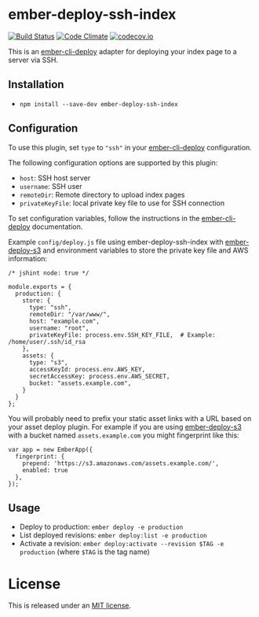 # ember-deploy-ssh-index

[![Build Status](https://secure.travis-ci.org/treyhunner/ember-deploy-ssh-index.svg?branch=master)](http://travis-ci.org/treyhunner/ember-deploy-ssh-index) [![Code Climate](https://codeclimate.com/github/treyhunner/ember-deploy-ssh-index.svg)](https://codeclimate.com/github/treyhunner/ember-deploy-ssh-index) [![codecov.io](http://codecov.io/github/treyhunner/ember-deploy-ssh-index/coverage.svg?branch=master)](http://codecov.io/github/treyhunner/ember-deploy-ssh-index?branch=master)


This is an [ember-cli-deploy][] adapter for deploying your index page to a server via SSH.

## Installation

* `npm install --save-dev ember-deploy-ssh-index`

## Configuration

To use this plugin, set `type` to `"ssh"` in your [ember-cli-deploy][] configuration.

The following configuration options are supported by this plugin:

- `host`: SSH host server
- `username`: SSH user
- `remoteDir`: Remote directory to upload index pages
- `privateKeyFile`: local private key file to use for SSH connection

To set configuration variables, follow the instructions in the [ember-cli-deploy][] documentation.

Example `config/deploy.js` file using ember-deploy-ssh-index with [ember-deploy-s3][] and environment variables to store the private key file and AWS information:

```
/* jshint node: true */

module.exports = {
  production: {
    store: {
      type: "ssh",
      remoteDir: "/var/www/",
      host: "example.com",
      username: "root",
      privateKeyFile: process.env.SSH_KEY_FILE,  # Example: /home/user/.ssh/id_rsa
    },
    assets: {
      type: "s3",
      accessKeyId: process.env.AWS_KEY,
      secretAccessKey: process.env.AWS_SECRET,
      bucket: "assets.example.com",
    }
  }
};
```

You will probably need to prefix your static asset links with a URL based on your asset deploy plugin.  For example if you are using [ember-deploy-s3][] with a bucket named `assets.example.com` you might fingerprint like this:

```
var app = new EmberApp({
  fingerprint: {
    prepend: 'https://s3.amazonaws.com/assets.example.com/',
    enabled: true
  },
});
```


## Usage

* Deploy to production: `ember deploy -e production`
* List deployed revisions: `ember deploy:list -e production`
* Activate a revision: `ember deploy:activate --revision $TAG -e production` (where `$TAG` is the tag name)


# License

This is released under an [MIT license][].


[ember-cli-deploy]: https://github.com/ember-cli/ember-cli-deploy
[ember-deploy-s3]: https://github.com/LevelbossMike/ember-deploy-s3
[mit license]: http://th.mit-license.org/
